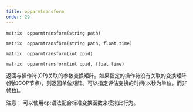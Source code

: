 ```yaml
---
title: opparmtransform
order: 29
---
```


`matrix  opparmtransform(string path)`

`matrix  opparmtransform(string path, float time)`

`matrix  opparmtransform(int opid)`

`matrix  opparmtransform(int opid, float time)`

返回与操作符(OP)关联的参数变换矩阵。如果指定的操作符没有关联的变换矩阵(例如COP节点)，则返回单位矩阵。可以指定评估变换的时间(以秒为单位，而非帧数)。

注意：
可以使用op:语法配合标准变换函数来模拟此行为。